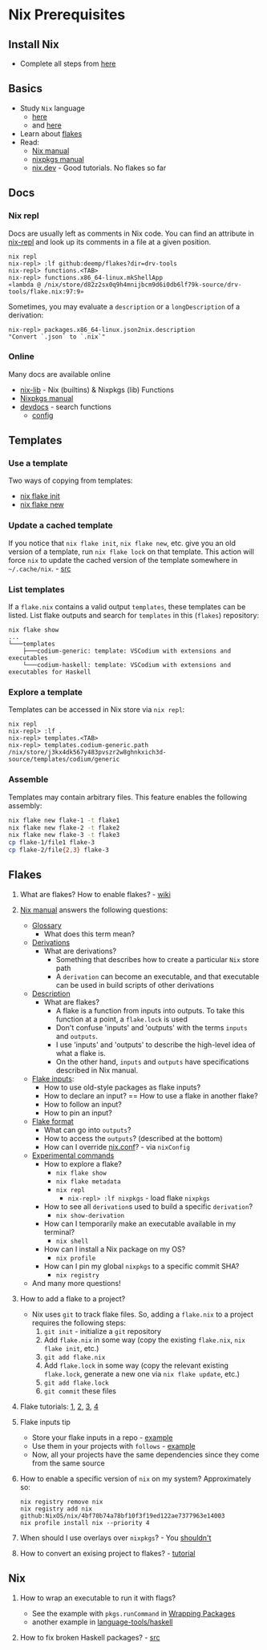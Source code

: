 # Nix Prerequisites

## Install Nix

- Complete all steps from [here](InstallNix.md)

## Basics

- Study `Nix` language
  - [here](https://nixos.wiki/wiki/Overview_of_the_Nix_Language)
  - and [here](https://nixos.org/manual/nix/unstable/language/index.html)
- Learn about [flakes](#flakes)
- Read:
  - [Nix manual](https://nixos.org/manual/nix/unstable/command-ref/nix-store.html?searchbar=&search=s)
  - [nixpkgs manual](https://nixos.org/manual/nixpkgs/unstable)
  - [nix.dev](https://nix.dev/) - Good tutorials. No flakes so far

## Docs

### Nix repl

Docs are usually left as comments in Nix code. You can find an attribute in [nix-repl](https://nixos.org/manual/nix/stable/command-ref/new-cli/nix3-repl.html) and look up its comments in a file at a given position.

```console
nix repl
nix-repl> :lf github:deemp/flakes?dir=drv-tools
nix-repl> functions.<TAB>
nix-repl> functions.x86_64-linux.mkShellApp
«lambda @ /nix/store/d82z2sx0q9h4mnijbcm9d6i0db6lf79k-source/drv-tools/flake.nix:97:9»
```

Sometimes, you may evaluate a `description` or a `longDescription` of a derivation:

```console
nix-repl> packages.x86_64-linux.json2nix.description
"Convert `.json` to `.nix`"
```

### Online

Many docs are available online

- [nix-lib](https://teu5us.github.io/nix-lib.html) - Nix (builtins) & Nixpkgs (lib) Functions
- [Nixpkgs manual](https://nixos.org/manual/nixpkgs/stable/#nixpkgs-manual)
- [devdocs](https://devdocs.io/) - search functions
  - [config](./devdocs-config.json)

## Templates

### Use a template

Two ways of copying from templates:

- [nix flake init](https://nixos.org/manual/nix/stable/command-ref/new-cli/nix3-flake-init.html)
- [nix flake new](https://nixos.org/manual/nix/stable/command-ref/new-cli/nix3-flake-new.html)

### Update a cached template

If you notice that `nix flake init`, `nix flake new`, etc. give you an old version of a template, run `nix flake lock` on that template. This action will force `nix` to update the cached version of the template somewhere in `~/.cache/nix`. - [src](https://t.me/ru_nixos/140144)

### List templates

If a `flake.nix` contains a valid output `templates`, these templates can be listed.
List flake outputs and search for `templates` in this (`flakes`) repository:

```console
nix flake show
...
└───templates
    ├───codium-generic: template: VSCodium with extensions and executables
    └───codium-haskell: template: VSCodium with extensions and executables for Haskell
```

### Explore a template

Templates can be accessed in Nix store via `nix repl`:

```console
nix repl
nix-repl> :lf .
nix-repl> templates.<TAB>
nix-repl> templates.codium-generic.path
/nix/store/j3kx4dk567y483pvszr2w8ghnkxich3d-source/templates/codium/generic
```

### Assemble

Templates may contain arbitrary files. This feature enables the following assembly:

```sh
nix flake new flake-1 -t flake1
nix flake new flake-2 -t flake2
nix flake new flake-3 -t flake3
cp flake-1/file1 flake-3
cp flake-2/file{2,3} flake-3
```

## Flakes

1. What are flakes? How to enable flakes? - [wiki](https://nixos.wiki/wiki/Flakes)

1. [Nix manual](https://nixos.org/manual/nix/unstable/) answers the following questions:
   - [Glossary](https://nixos.org/manual/nix/unstable/glossary.html#glossary)
     - What does this term mean?
   - [Derivations](https://nixos.org/manual/nix/unstable/language/derivations.html#derivations)
     - What are derivations?
       - Something that describes how to create a particular `Nix` store path
       - A `derivation` can become an executable, and that executable can be used in build scripts of other derivations
   - [Description](https://nixos.org/manual/nix/unstable/command-ref/new-cli/nix3-flake.html#description)
     - What are flakes?
       - A flake is a function from inputs into outputs. To take this function at a point, a `flake.lock` is used
       - Don't confuse 'inputs' and 'outputs' with the terms `inputs` and `outputs`.
       - I use 'inputs' and 'outputs' to describe the high-level idea of what a flake is.
       - On the other hand, `inputs` and `outputs` have specifications described in Nix manual.
   - [Flake inputs](https://nixos.org/manual/nix/unstable/command-ref/new-cli/nix3-flake.html#flake-inputs):
     - How to use old-style packages as flake inputs?
     - How to declare an input? == How to use a flake in another flake?
     - How to follow an input?
     - How to pin an input?
   - [Flake format](https://nixos.org/manual/nix/unstable/command-ref/new-cli/nix3-flake.html#flake-format)
     - What can go into `outputs`?
     - How to access the `outputs`? (described at the bottom)
     - How can I override [nix.conf](https://nixos.org/manual/nix/unstable/command-ref/conf-file.html)? - via `nixConfig`
   - [Experimental commands](https://nixos.org/manual/nix/unstable/command-ref/experimental-commands.html)
     - How to explore a flake?
       - `nix flake show`
       - `nix flake metadata`
       - `nix repl`
         - `nix-repl> :lf nixpkgs` - load flake `nixpkgs`
     - How to see all `derivation`s used to build a specific `derivation`?
       - `nix show-derivation`
     - How can I temporarily make an executable available in my terminal?
       - `nix shell`
     - How can I install a Nix package on my OS?
       - `nix profile`
     - How can I pin my global `nixpkgs` to a specific commit SHA?
       - `nix registry`
   - And many more questions!

1. How to add a flake to a project?
    - Nix uses `git` to track flake files. So, adding a `flake.nix` to a project requires the following steps:
       1. `git init` - initialize a `git` repository
       1. Add `flake.nix` in some way (copy the existing `flake.nix`, `nix flake init`, etc.)
       1. `git add flake.nix`
       1. Add `flake.lock` in some way (copy the relevant existing `flake.lock`, generate a new one via `nix flake update`, etc.)
       1. `git add flake.lock`
       1. `git commit` these files

1. Flake tutorials: [1](https://nix-tutorial.gitlabpages.inria.fr/nix-tutorial/flakes.html?highlight=flake), [2](https://yuanwang.ca/posts/getting-started-with-flakes.html), [3](https://ghedam.at/a-tour-of-nix-flakes), [4](https://xeiaso.net/blog/nix-flakes-2-2022-02-27)

1. Flake inputs tip
   - Store your flake inputs in a repo - [example](https://github.com/deemp/flakes/blob/2395f79740fdc5f14f91db10b1acd2892cdee28c/source-flake)
   - Use them in your projects with `follows` - [example](https://github.com/deemp/flakes/blob/2395f79740fdc5f14f91db10b1acd2892cdee28c/codium/flake.nix#L5)
   - Now, all your projects have the same dependencies since they come from the same source

1. How to enable a specific version of `nix` on my system? Approximately so:

   ```console
   nix registry remove nix
   nix registry add nix github:NixOS/nix/4bf70b74a78bf10f3f19ed122ae7377963e14003
   nix profile install nix --priority 4
   ```

1. When should I use overlays over `nixpkgs`? - You [shouldn't](https://zimbatm.com/notes/1000-instances-of-nixpkgs)

1. How to convert an exising project to flakes? - [tutorial](https://garnix.io/blog/converting-to-flakes)

## Nix

1. How to wrap an executable to run it with flags?
   - See the example with `pkgs.runCommand` in [Wrapping Packages](https://nixos.wiki/wiki/Nix_Cookbook#Wrapping_packages)
   - another example in [language-tools/haskell](https://github.com/deemp/flakes/blob/4ed230763b12a2805b0369cf4446fff1e490a582/language-tools/haskell/flake.nix#L36)

1. How to fix broken Haskell packages? - [src](https://gutier.io/post/development-fixing-broken-haskell-packages-nixpkgs/)
